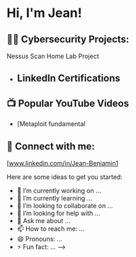 <h1>Hi, I'm Jean! 

<h2>👨‍💻 Cybersecurity Projects:</h2>
Nessus Scan Home Lab Project

- LinkedIn Certifications</b>
  - 

<h2>📺 Popular YouTube Videos</h2>

- [Metaploit fundamental


<h2> 🤳 Connect with me:</h2>

[www.linkedin.com/in/Jean-Benjamin1

Here are some ideas to get you started:

- 🔭 I’m currently working on ...
- 🌱 I’m currently learning ...
- 👯 I’m looking to collaborate on ...
- 🤔 I’m looking for help with ...
- 💬 Ask me about ...
- 📫 How to reach me: ...
- 😄 Pronouns: ...
- ⚡ Fun fact: ...
-->
